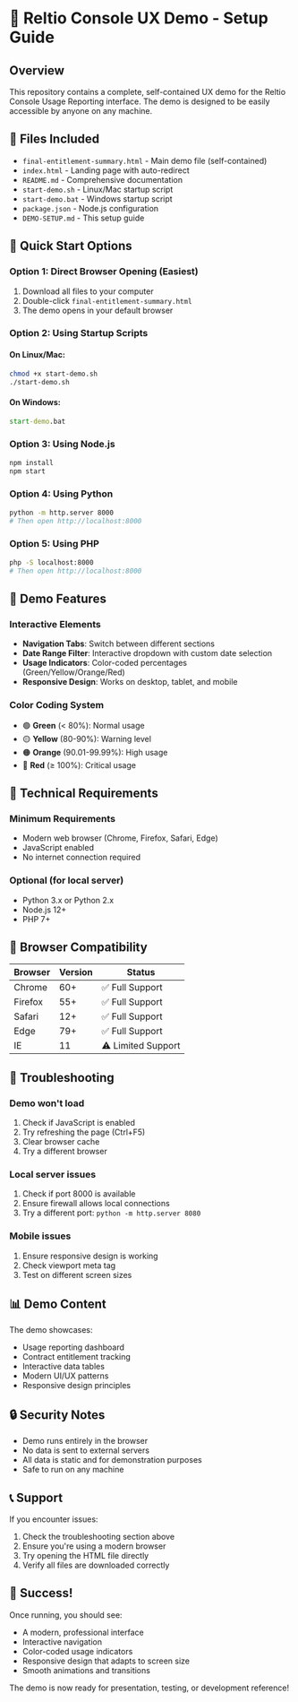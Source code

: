 # 🚀 Reltio Console UX Demo - Setup Guide

## Overview
This repository contains a complete, self-contained UX demo for the Reltio Console Usage Reporting interface. The demo is designed to be easily accessible by anyone on any machine.

## 📁 Files Included

- `final-entitlement-summary.html` - Main demo file (self-contained)
- `index.html` - Landing page with auto-redirect
- `README.md` - Comprehensive documentation
- `start-demo.sh` - Linux/Mac startup script
- `start-demo.bat` - Windows startup script
- `package.json` - Node.js configuration
- `DEMO-SETUP.md` - This setup guide

## 🎯 Quick Start Options

### Option 1: Direct Browser Opening (Easiest)
1. Download all files to your computer
2. Double-click `final-entitlement-summary.html`
3. The demo opens in your default browser

### Option 2: Using Startup Scripts

#### On Linux/Mac:
```bash
chmod +x start-demo.sh
./start-demo.sh
```

#### On Windows:
```cmd
start-demo.bat
```

### Option 3: Using Node.js
```bash
npm install
npm start
```

### Option 4: Using Python
```bash
python -m http.server 8000
# Then open http://localhost:8000
```

### Option 5: Using PHP
```bash
php -S localhost:8000
# Then open http://localhost:8000
```

## 🌟 Demo Features

### Interactive Elements
- **Navigation Tabs**: Switch between different sections
- **Date Range Filter**: Interactive dropdown with custom date selection
- **Usage Indicators**: Color-coded percentages (Green/Yellow/Orange/Red)
- **Responsive Design**: Works on desktop, tablet, and mobile

### Color Coding System
- 🟢 **Green** (< 80%): Normal usage
- 🟡 **Yellow** (80-90%): Warning level
- 🟠 **Orange** (90.01-99.99%): High usage
- 🔴 **Red** (≥ 100%): Critical usage

## 🔧 Technical Requirements

### Minimum Requirements
- Modern web browser (Chrome, Firefox, Safari, Edge)
- JavaScript enabled
- No internet connection required

### Optional (for local server)
- Python 3.x or Python 2.x
- Node.js 12+
- PHP 7+

## 📱 Browser Compatibility

| Browser | Version | Status |
|---------|---------|--------|
| Chrome | 60+ | ✅ Full Support |
| Firefox | 55+ | ✅ Full Support |
| Safari | 12+ | ✅ Full Support |
| Edge | 79+ | ✅ Full Support |
| IE | 11 | ⚠️ Limited Support |

## 🚨 Troubleshooting

### Demo won't load
1. Check if JavaScript is enabled
2. Try refreshing the page (Ctrl+F5)
3. Clear browser cache
4. Try a different browser

### Local server issues
1. Check if port 8000 is available
2. Ensure firewall allows local connections
3. Try a different port: `python -m http.server 8080`

### Mobile issues
1. Ensure responsive design is working
2. Check viewport meta tag
3. Test on different screen sizes

## 📊 Demo Content

The demo showcases:
- Usage reporting dashboard
- Contract entitlement tracking
- Interactive data tables
- Modern UI/UX patterns
- Responsive design principles

## 🔒 Security Notes

- Demo runs entirely in the browser
- No data is sent to external servers
- All data is static and for demonstration purposes
- Safe to run on any machine

## 📞 Support

If you encounter issues:
1. Check the troubleshooting section above
2. Ensure you're using a modern browser
3. Try opening the HTML file directly
4. Verify all files are downloaded correctly

## 🎉 Success!

Once running, you should see:
- A modern, professional interface
- Interactive navigation
- Color-coded usage indicators
- Responsive design that adapts to screen size
- Smooth animations and transitions

The demo is now ready for presentation, testing, or development reference!